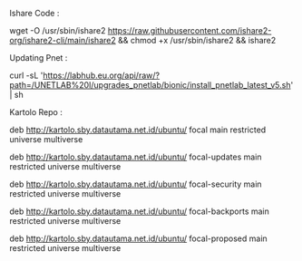 
Ishare Code :

wget -O /usr/sbin/ishare2 https://raw.githubusercontent.com/ishare2-org/ishare2-cli/main/ishare2 && chmod +x /usr/sbin/ishare2 && ishare2

Updating Pnet :

curl -sL 'https://labhub.eu.org/api/raw/?path=/UNETLAB%20I/upgrades_pnetlab/bionic/install_pnetlab_latest_v5.sh' | sh

Kartolo Repo :

deb http://kartolo.sby.datautama.net.id/ubuntu/ focal main restricted universe multiverse

deb http://kartolo.sby.datautama.net.id/ubuntu/ focal-updates main restricted universe multiverse

deb http://kartolo.sby.datautama.net.id/ubuntu/ focal-security main restricted universe multiverse

deb http://kartolo.sby.datautama.net.id/ubuntu/ focal-backports main restricted universe multiverse

deb http://kartolo.sby.datautama.net.id/ubuntu/ focal-proposed main restricted universe multiverse
